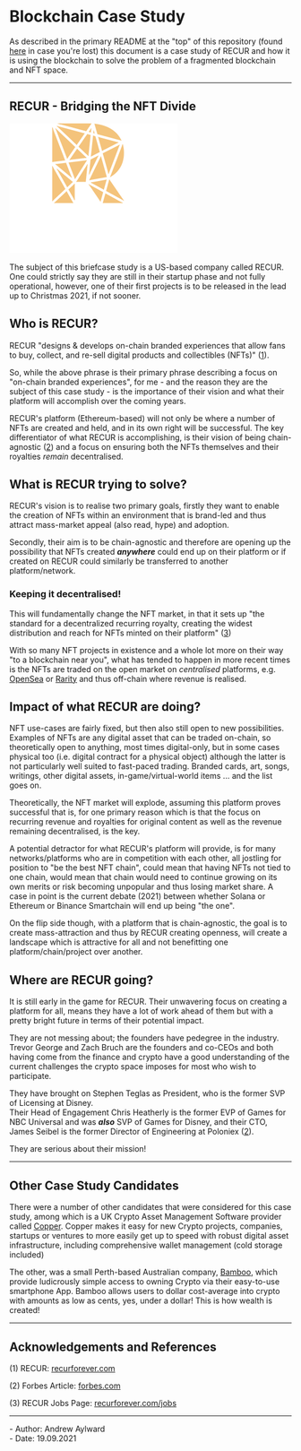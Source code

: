 # Blockchain Case Study

As described in the primary README at the "top" of this repository (found [here](../README.md) in case you're lost) this document is a case study of RECUR and how it is using the blockchain to solve the problem of a fragmented blockchain and NFT space.

---

## RECUR - Bridging the NFT Divide

![Oops, image not available.](./Images/RECUR-logo.png "RECUR Logo")

The subject of this briefcase study is a US-based company called RECUR.  One could strictly say they are still in their startup phase and not fully operational, however, one of their first projects is to be released in the lead up to Christmas 2021, if not sooner.

## Who is RECUR?

RECUR "designs & develops on-chain branded experiences that allow fans to buy, collect, and re-sell digital products and collectibles (NFTs)" ([1][1]).

So, while the above phrase is their primary phrase describing a focus on "on-chain branded experiences", for me - and the reason they are the subject of this case study - is the importance of their vision and what their platform will accomplish over the coming years.

RECUR's platform (Ethereum-based) will not only be where a number of NFTs are created and held, and in its own right will be successful.  The key differentiator of what RECUR is accomplishing, is their vision of being chain-agnostic ([2][2]) and a focus on ensuring both the NFTs themselves and their royalties *remain* decentralised.

## What is RECUR trying to solve?

RECUR's vision is to realise two primary goals, firstly they want to enable the creation of NFTs within an environment that is brand-led and thus attract mass-market appeal (also read, hype) and adoption.

Secondly, their aim is to be chain-agnostic and therefore are opening up the possibility that NFTs created ***anywhere*** could end up on their platform or if created on RECUR could similarly be transferred to another platform/network. 

### Keeping it decentralised!

This will fundamentally change the NFT market, in that it sets up "the standard for a decentralized recurring royalty, creating the widest distribution and reach for NFTs minted on their platform" ([3][3])

With so many NFT projects in existence and a whole lot more on their way "to a blockchain near you", what has tended to happen in more recent times is the NFTs are traded on the open market on *centralised* platforms, e.g. [OpenSea](https://opensea.io/) or [Rarity](https://rarity.tools/) and thus off-chain where revenue is realised.

## Impact of what RECUR are doing?

NFT use-cases are fairly fixed, but then also still open to new possibilities.  Examples of NFTs are any digital asset that can be traded on-chain, so theoretically open to anything, most times digital-only, but in some cases physical too (i.e. digital contract for a physical object) although the latter is not particularly well suited to fast-paced trading.  Branded cards, art, songs, writings, other digital assets, in-game/virtual-world items ... and the list goes on.

Theoretically, the NFT market will explode, assuming this platform proves successful that is, for one primary reason which is that the focus on recurring revenue and royalties for original content as well as the revenue remaining decentralised, is the key.

A potential detractor for what RECUR's platform will provide, is for many networks/platforms who are in competition with each other, all jostling for position to "be the best NFT chain", could mean that having NFTs not tied to one chain, would mean that chain would need to continue growing on its own merits or risk becoming unpopular and thus losing market share.  A case in point is the current debate (2021) between whether Solana or Ethereum or Binance Smartchain will end up being "the one".  

On the flip side though, with a platform that is chain-agnostic, the goal is to create mass-attraction and thus by RECUR creating openness, will create a landscape which is attractive for all and not benefitting one platform/chain/project over another.

## Where are RECUR going?

It is still early in the game for RECUR.  Their unwavering focus on creating a platform for all, means they have a lot of work ahead of them but with a pretty bright future in terms of their potential impact.  

They are not messing about; the founders have pedegree in the industry.  Trevor George and Zach Bruch are the founders and co-CEOs and both having come from the finance and crypto have a good understanding of the current challenges the crypto space imposes for most who wish to participate.

They have brought on Stephen Teglas as President, who is the former SVP of Licensing at Disney.  
Their Head of Engagement Chris Heatherly is the former EVP of Games for NBC Universal and was ***also*** SVP of Games for Disney, and their CTO, James Seibel is the former Director of Engineering at Poloniex ([2][2]).

They are serious about their mission!

---

## Other Case Study Candidates

There were a number of other candidates that were considered for this case study, among which is a UK Crypto Asset Management Software provider called [Copper](https://copper.co/). Copper makes it easy for new Crypto projects, companies, startups or ventures to more easily get up to speed with robust digital asset infrastructure, including comprehensive wallet management (cold storage included)

The other, was a small Perth-based Australian company, [Bamboo](https://www.getbamboo.io/), which provide ludicrously simple access to owning Crypto via their easy-to-use smartphone App.  Bamboo allows users to dollar cost-average into crypto with amounts as low as cents, yes, under a dollar!  This is how wealth is created!

---

## Acknowledgements and References

\(1) RECUR: [recurforever.com](https://www.recurforever.com/)

\(2) Forbes Article: [forbes.com](https://www.forbes.com/sites/nisaamoils/2021/04/09/recur-broadens-the-pool-of-customers-for-nfts/?sh=732163161e57)

\(3) RECUR Jobs Page: [recurforever.com/jobs](https://boards.greenhouse.io/recur)



[1]: [<https://www.recurforever.com/>] "RECUR homepage"

[2]: [<https://www.forbes.com/sites/nisaamoils/2021/04/09/recur-broadens-the-pool-of-customers-for-nfts/?sh=732163161e57>] "Forbes Article"

[3]: [<https://boards.greenhouse.io/recur>] "Jobs blurb"

---

\- Author: Andrew Aylward  
\- Date:   19.09.2021